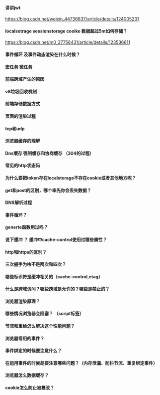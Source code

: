 #### 讲讲jwt
https://blog.csdn.net/weixin_44736637/article/details/124005231
#### localsotrage sessionstorage cooike 数据超过5m如何存储？
https://blog.csdn.net/m0_37756431/article/details/123536611
#### 事件循环  及事件动态渲染在什么时候？

#### 宏任务 微任务

#### 前端跨域产生的原因

#### v8垃圾回收机制

#### 前端存储数据方式

#### 页面的渲染过程

#### tcp和udp

#### 浏览器缓存的理解

#### Dns缓存 强制缓存和协商缓存 （304的过程）

#### 常见的http状态码

#### 为什么要把token存在localstorage不存在cookie或者其他地方呢？

#### get和post的区别，哪个率先你会丢失数据？

#### DNS解析过程


#### 事件循环？

#### generte函数用过吗？

#### 说下缓冲 ？ 缓冲中cache-control使用过哪些属性？

#### http和https的区别？

#### 三次握手为啥不是两次和四次？

#### 哪些标识符是缓冲相关的（cache-control,etag）

#### 什么是跨域访问？哪些跨域是允许的？哪些是禁止的？

#### 浏览器渲染原理？

#### 哪些情况浏览器会阻塞？ （script标签）

#### 节流和重绘怎么解决这个性能问题？

#### 浏览器常用的事件？

#### 事件绑定的时候要注意什么？

#### 在运用事件的时候胡要注意哪些问题？（内存泄漏、防抖节流、重复绑定事件）

#### 浏览器怎么数据缓存？

#### cookie怎么防止被篡改？
